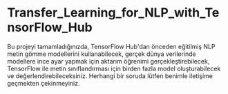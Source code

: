 # Transfer_Learning_for_NLP_with_TensorFlow_Hub
 
Bu projeyi tamamladığınızda, TensorFlow Hub'dan önceden eğitilmiş NLP metin gömme modellerini kullanabilecek, 
gerçek dünya verilerinde modellere ince ayar yapmak için aktarım öğrenimi gerçekleştirebilecek, 
TensorFlow ile metin sınıflandırması için birden fazla model oluşturabilecek ve değerlendirebileceksiniz.
Herhangi bir soruda lütfen benimle iletişime geçmekten çekinmeyiniz.

